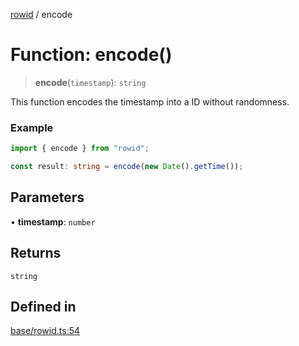[rowid](../README.md) / encode

# Function: encode()

> **encode**(`timestamp`): `string`

This function encodes the timestamp into a ID without randomness.

### Example

```typescript
import { encode } from "rowid";

const result: string = encode(new Date().getTime());
```

## Parameters

• **timestamp**: `number`

## Returns

`string`

## Defined in

[base/rowid.ts:54](https://github.com/alpheustangs/rowid.js/blob/68e6ee836f9687b3dbb23a54c93ad90273de5d07/packages/rowid/src/base/rowid.ts#L54)
